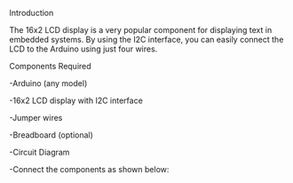 Introduction

The 16x2 LCD display is a very popular component for displaying text in embedded systems. By using the I2C interface, you can easily connect the LCD to the Arduino using just four wires.

Components Required

-Arduino (any model)

-16x2 LCD display with I2C interface

-Jumper wires

-Breadboard (optional)

-Circuit Diagram

-Connect the components as shown below:

